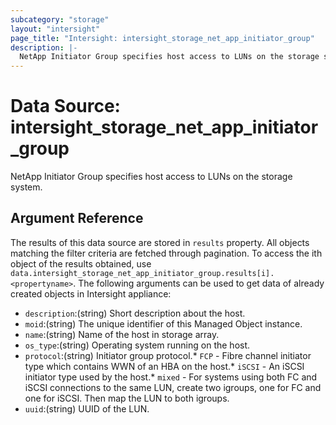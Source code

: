 ```yaml
---
subcategory: "storage"
layout: "intersight"
page_title: "Intersight: intersight_storage_net_app_initiator_group"
description: |-
  NetApp Initiator Group specifies host access to LUNs on the storage system.
---
```


# Data Source: intersight_storage_net_app_initiator_group
NetApp Initiator Group specifies host access to LUNs on the storage system.
## Argument Reference
The results of this data source are stored in `results` property.
All objects matching the filter criteria are fetched through pagination.
To access the ith object of the results obtained, use `data.intersight_storage_net_app_initiator_group.results[i].<propertyname>`.
The following arguments can be used to get data of already created objects in Intersight appliance:
* `description`:(string) Short description about the host. 
* `moid`:(string) The unique identifier of this Managed Object instance. 
* `name`:(string) Name of the host in storage array. 
* `os_type`:(string) Operating system running on the host. 
* `protocol`:(string) Initiator group protocol.* `FCP` - Fibre channel initiator type which contains WWN of an HBA on the host.* `iSCSI` - An iSCSI initiator type used by the host.* `mixed` - For systems using both FC and iSCSI connections to the same LUN, create two igroups, one for FC and one for iSCSI. Then map the LUN to both igroups. 
* `uuid`:(string) UUID of the LUN. 
 